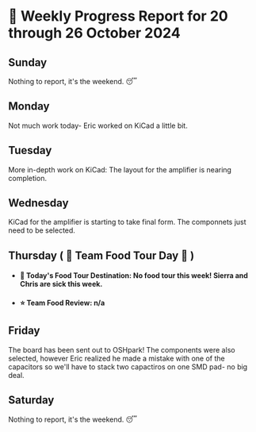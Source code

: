 # :date: Weekly Progress Report for 20 through 26 October 2024

## Sunday
Nothing to report, it's the weekend. :sleeping:

## Monday
Not much work today- Eric worked on KiCad a little bit.

## Tuesday
More in-depth work on KiCad: The layout for the amplifier is nearing completion.

## Wednesday
KiCad for the amplifier is starting to take final form. The componnets just need to be selected.

## Thursday ( :hamburger: Team Food Tour Day :cookie: )
 - #### :round_pushpin: Today's Food Tour Destination: No food tour this week! Sierra and Chris are sick this week.
 - #### :star: Team Food Review: n/a

## Friday
The board has been sent out to OSHpark! The components were also selected, however Eric realized he made a mistake with one of the capacitors so we'll have to stack two capactiros on one SMD pad- no big deal.

## Saturday
Nothing to report, it's the weekend. :sleeping:
